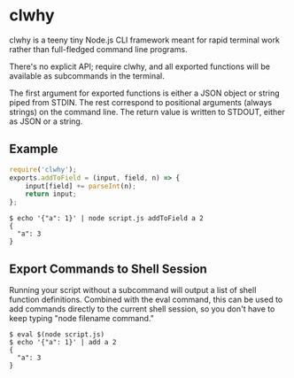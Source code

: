 # clwhy

clwhy is a teeny tiny Node.js CLI framework meant for rapid terminal work rather than full-fledged command line programs.

There's no explicit API; require clwhy, and all exported functions will be available as subcommands in the terminal.

The first argument for exported functions is either a JSON object or string piped from STDIN. The rest correspond to positional arguments (always strings) on the command line. The return value is written to STDOUT, either as JSON or a string.

## Example

```javascript
require('clwhy');
exports.addToField = (input, field, n) => {
    input[field] += parseInt(n);
    return input;
};
```

```
$ echo '{"a": 1}' | node script.js addToField a 2
{
  "a": 3
}
```

## Export Commands to Shell Session

Running your script without a subcommand will output a list of shell function definitions. Combined with the eval command, this can be used to add commands directly to the current shell session, so you don't have to keep typing "node filename command."

```
$ eval $(node script.js)
$ echo '{"a": 1}' | add a 2
{
  "a": 3
}
```